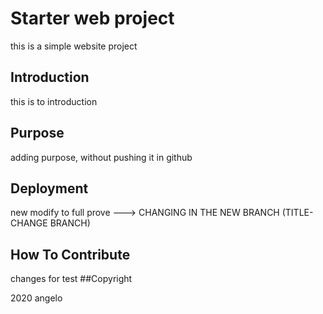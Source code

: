 # Starter web project

this is a simple website project
## Introduction

this is to introduction

## Purpose

adding purpose, without pushing it in github

## Deployment

new modify to full prove ---> CHANGING IN THE NEW BRANCH (TITLE-CHANGE BRANCH)

## How To Contribute
changes for test
##Copyright 

2020 angelo
